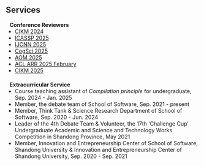 ## Services
<!-- 

<h4 style="margin:0 10px 0;">Journal Reviewers</h4>

<ul style="margin:0 0 20px;">
  <li><a href="https://ieeexplore.ieee.org/xpl/RecentIssue.jsp?punumber=7755"><autocolor>IEEE Transactions on Mobile Computing (TMC)</autocolor></a></li>
  <li><a href="https://ieeexplore.ieee.org/xpl/RecentIssue.jsp?punumber=7693"><autocolor>IEEE Transactions on Wireless Communications (TWC)</autocolor></a></li>
  <li><a href="https://dl.acm.org/journal/tosn"><autocolor>ACM Transactions on Sensor Networks (TOSN)</autocolor></a></li>
  <li><a href="https://dl.acm.org/journal/tiot"><autocolor>ACM Transactions on Internet of Things (TIOT)</autocolor></a></li>
</ul> 
-->

<h4 style="margin:0 10px 0;">Conference Reviewers</h4>

<ul style="margin:0 0 20px;">
  <li><a href="https://cikm2024.org/"><autocolor>CIKM 2024</autocolor></a></li>
  <li><a href="https://2025.ieeeicassp.org/"><autocolor>ICASSP 2025</autocolor></a></li>
  <li><a href="https://2025.ijcnn.org/"><autocolor>IJCNN 2025</autocolor></a></li>
  <li><a href="https://cognitivesciencesociety.org/cogsci-2025/"><autocolor>CogSci 2025</autocolor></a></li>
  <li><a href="https://aom.org/"><autocolor>AOM 2025</autocolor></a></li>
  <li><a href="https://2025.aclweb.org/"><autocolor>ACL ARR 2025 February</autocolor></a></li>
  <li><a href="http://www.cikmconference.org/"><autocolor>CIKM 2025</autocolor></a></li>
</ul>

<h4 style="margin:0 10px 0;">Extracurricular Service</h4>
<ul style="margin:0 0 20px;">
  <li> Course teaching assistant of <i>Compilation principle</i> for undergraduate, Sep. 2024 - Jan. 2025 </li>
  <li> Member, the debate team of School of Software, Sep. 2021 - present </li>
  <li> Member, Think Tank & Science Research Department of School of Software, Sep. 2020 - Jun. 2024</li>
  <li> Leader of the 4th Debate Team & Volunteer, the 17th ‘Challenge Cup’ Undergraduate Academic and Science and Technology Works Competition in Shandong Province, May 2021</li>
  <li> Member, Innovation and Entrepreneurship Center of School of Software, Shandong University & Innovation and Entrepreneurship Center of Shandong University, Sep. 2020 - Sep. 2021</li>
</ul>
